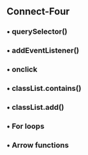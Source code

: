 ## Connect-Four
###  • querySelector()
###  • addEventListener()
###  • onclick
###  • classList.contains()
###  • classList.add()
###  • For loops
###  • Arrow functions
